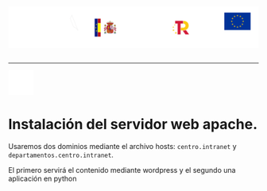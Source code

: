 <p style="text-aling:center;height:100px"><img src="/md/res/_banner.svg"></p>

---

[<img src="/md/res/_back.svg" width="50">](/README.md)

# Instalación del servidor web apache.

Usaremos dos dominios mediante el archivo hosts: `centro.intranet` y `departamentos.centro.intranet`.

El primero servirá el contenido mediante wordpress y el segundo una aplicación en python
